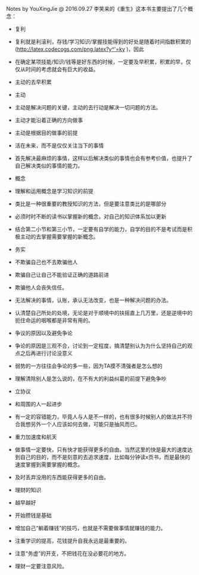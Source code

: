 Notes by YouXingJie @ 2016.09.27
李笑来的《重生》这本书主要提出了几个概念：

- 复利
 - 复利就是利滚利，存钱/学习知识/掌握技能得到的好处是随着时间指数积累的(http://latex.codecogs.com/png.latex?y^'=ky )，因此
 - 在确定某项技能/知识/钱等是好东西的时候，一定要及早积累，积累的早，仅仅从时间的考虑就会有巨大的收益。
 - 主动的去早积累

- 主动
 - 主动是解决问题的关键，主动的去行动是解决一切问题的方法。
 - 主动才能沿着正确的方向做事
 - 主动是根据目的做事的前提
 - 活在未来，而不是仅仅关注当下的事情
 - 首先解决最麻烦的事情，这样以后解决类似的事情也会有参考价值，也提升了自己解决类似的事情的能力。

- 概念
 - 理解和运用概念是学习知识的前提
 - 类比是一种很重要的教授知识的方法，但是要注意类比的是哪部分
 - 必须时时不断的读书以掌握新的概念，对自己的知识体系加以更新
 - 结合第二小节和第三小节，一定要有自学的能力，自学的目的不是考试而是积极主动的去掌握需要掌握的新概念。

- 务实
 - 不欺骗自己也不去欺骗他人
 - 欺骗自己让自己不能验证正确的道路前进
 - 欺骗他人会丧失信任。
 - 无法解决的事情，认账，承认无法改变，也是一种解决问题的办法。
 - 认清楚自己所处的处境，无论是对于顺境中的扶摇直上几万里，还是逆境中的扼住命运的咽喉都是非常有用的。

- 争议的原因以及避免争论
 - 争论的原因是三观不合，讨论到一定程度，搞清楚别认为为什么坚持自己的观点之后再进行讨论没意义
 - 弱势的一方往往会争论的多一些，因为TA摸不清强者是怎么想的
 - 理解清除别人是怎么说的，在不有大的利益纠葛的前提下避免争吵
 - 立协议
 - 和周围的人一起进步
 - 有一定的容错能力，毕竟人与人是不一样的，也有很多时候别人的做法并不符合我想另外一个人应该如何去做，可能只是抽风而已。

- 重力加速度和航天
 - 做事情一定要快，只有快才能获得更多的自由。当然这里的快是最大的速度达到自己的目的，而不是刻意的去追求速度，比如每分钟读x页书，而是最快的速度掌握到需要掌握的概念。
 - 及时丢弃没用的东西能获得更多的自由。

- 理财的知识
 - 越早越好
 - 开始攒钱是基础
 - 增加自己“躺着赚钱”的技巧，也就是不需要做事情就赚钱的能力。
 - 注重学识的提高，花钱提升自我永远是最重要的。
 - 注意“务虚”的开支，不把钱花在没必要花的地方。
 - 理财一定要注意风险。



